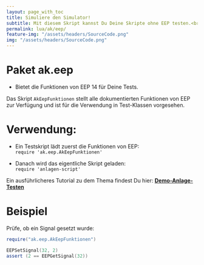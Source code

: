 ```yaml
---
layout: page_with_toc
title: Simuliere den Simulator!
subtitle: Mit diesem Skript kannst Du Deine Skripte ohne EEP testen.<br>Binde diese Skripte in ein Testskript ein und prüfe Deine Schaltungen.
permalink: lua/ak/eep/
feature-img: "/assets/headers/SourceCode.png"
img: "/assets/headers/SourceCode.png"
---
```


# Paket ak.eep

* Bietet die Funktionen von EEP 14 für Deine Tests.

Das Skript `AkEepFunktionen` stellt alle dokumentierten Funktionen von EEP zur Verfügung und ist für die Verwendung in Test-Klassen vorgesehen.

# Verwendung:

* Ein Testskript lädt zuerst die Funktionen von EEP:<br>
  `require 'ak.eep.AkEepFunktionen'`

* Danach wird das eigentliche Skript geladen:<br>
  `require 'anlagen-script'`

Ein ausführlicheres Tutorial zu dem Thema findest Du hier: **[Demo-Anlage-Testen](../../../_anleitungen-fortgeschrittene/demo-anlage-testen.md)**

# Beispiel

Prüfe, ob ein Signal gesetzt wurde:
```lua
require("ak.eep.AkEepFunktionen")

EEPSetSignal(32, 2)
assert (2 == EEPGetSignal(32))
```
